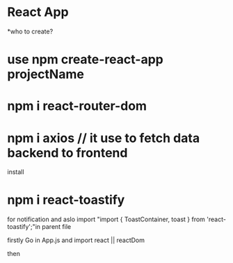

# React App 
*who to create?
# use npm create-react-app projectName

# npm i react-router-dom
# npm i  axios // it use to fetch data backend to frontend

install 
# npm i react-toastify 
for notification
and aslo import "import { ToastContainer, toast } from 'react-toastify';"in parent file 



firstly Go in App.js
and import react || reactDom

then 

